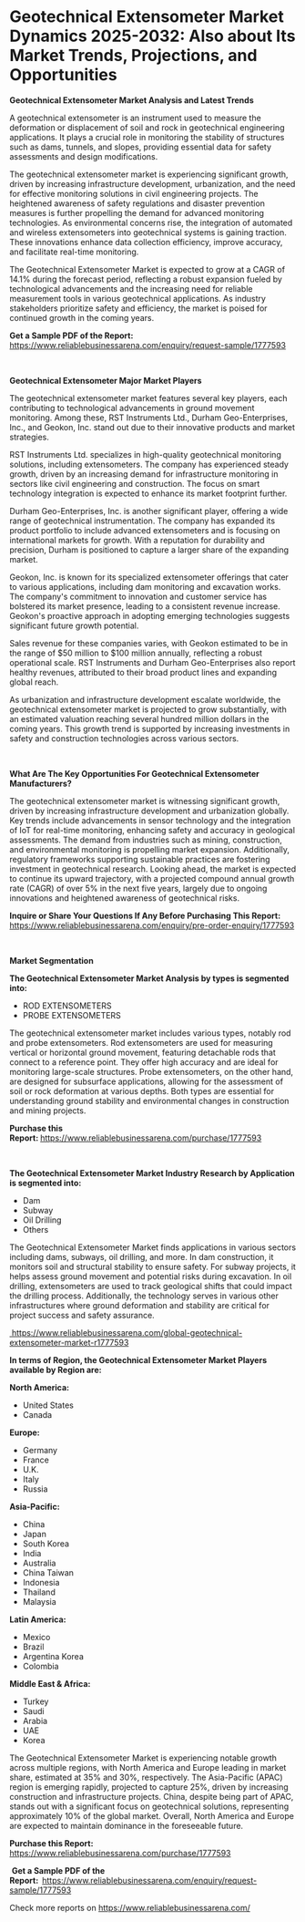 <p><h1>Geotechnical Extensometer Market Dynamics 2025-2032: Also about Its Market Trends, Projections, and Opportunities</h1></p><p><strong>Geotechnical Extensometer Market Analysis and Latest Trends</strong></p>
<p><p>A geotechnical extensometer is an instrument used to measure the deformation or displacement of soil and rock in geotechnical engineering applications. It plays a crucial role in monitoring the stability of structures such as dams, tunnels, and slopes, providing essential data for safety assessments and design modifications.</p><p>The geotechnical extensometer market is experiencing significant growth, driven by increasing infrastructure development, urbanization, and the need for effective monitoring solutions in civil engineering projects. The heightened awareness of safety regulations and disaster prevention measures is further propelling the demand for advanced monitoring technologies. As environmental concerns rise, the integration of automated and wireless extensometers into geotechnical systems is gaining traction. These innovations enhance data collection efficiency, improve accuracy, and facilitate real-time monitoring.</p><p>The Geotechnical Extensometer Market is expected to grow at a CAGR of 14.1% during the forecast period, reflecting a robust expansion fueled by technological advancements and the increasing need for reliable measurement tools in various geotechnical applications. As industry stakeholders prioritize safety and efficiency, the market is poised for continued growth in the coming years.</p></p>
<p><strong>Get a Sample PDF of the Report:&nbsp;</strong> <a href="https://www.reliablebusinessarena.com/enquiry/request-sample/1777593?utm_campaign=2642&utm_medium=2&utm_source=Github&utm_content=ia&utm_term=27022025&utm_id=geotechnical-extensometer">https://www.reliablebusinessarena.com/enquiry/request-sample/1777593</a></p>
<p>&nbsp;</p>
<p><strong>Geotechnical Extensometer Major Market Players</strong></p>
<p><p>The geotechnical extensometer market features several key players, each contributing to technological advancements in ground movement monitoring. Among these, RST Instruments Ltd., Durham Geo-Enterprises, Inc., and Geokon, Inc. stand out due to their innovative products and market strategies.</p><p>RST Instruments Ltd. specializes in high-quality geotechnical monitoring solutions, including extensometers. The company has experienced steady growth, driven by an increasing demand for infrastructure monitoring in sectors like civil engineering and construction. The focus on smart technology integration is expected to enhance its market footprint further.</p><p>Durham Geo-Enterprises, Inc. is another significant player, offering a wide range of geotechnical instrumentation. The company has expanded its product portfolio to include advanced extensometers and is focusing on international markets for growth. With a reputation for durability and precision, Durham is positioned to capture a larger share of the expanding market.</p><p>Geokon, Inc. is known for its specialized extensometer offerings that cater to various applications, including dam monitoring and excavation works. The company's commitment to innovation and customer service has bolstered its market presence, leading to a consistent revenue increase. Geokon's proactive approach in adopting emerging technologies suggests significant future growth potential.</p><p>Sales revenue for these companies varies, with Geokon estimated to be in the range of $50 million to $100 million annually, reflecting a robust operational scale. RST Instruments and Durham Geo-Enterprises also report healthy revenues, attributed to their broad product lines and expanding global reach.</p><p>As urbanization and infrastructure development escalate worldwide, the geotechnical extensometer market is projected to grow substantially, with an estimated valuation reaching several hundred million dollars in the coming years. This growth trend is supported by increasing investments in safety and construction technologies across various sectors.</p></p>
<p>&nbsp;</p>
<p><strong>What Are The Key Opportunities For Geotechnical Extensometer Manufacturers?</strong></p>
<p><p>The geotechnical extensometer market is witnessing significant growth, driven by increasing infrastructure development and urbanization globally. Key trends include advancements in sensor technology and the integration of IoT for real-time monitoring, enhancing safety and accuracy in geological assessments. The demand from industries such as mining, construction, and environmental monitoring is propelling market expansion. Additionally, regulatory frameworks supporting sustainable practices are fostering investment in geotechnical research. Looking ahead, the market is expected to continue its upward trajectory, with a projected compound annual growth rate (CAGR) of over 5% in the next five years, largely due to ongoing innovations and heightened awareness of geotechnical risks.</p></p>
<p><strong>Inquire or Share Your Questions If Any Before Purchasing This Report:</strong> <a href="https://www.reliablebusinessarena.com/enquiry/pre-order-enquiry/1777593?utm_campaign=2642&utm_medium=2&utm_source=Github&utm_content=ia&utm_term=27022025&utm_id=geotechnical-extensometer">https://www.reliablebusinessarena.com/enquiry/pre-order-enquiry/1777593</a></p>
<p>&nbsp;</p>
<p><strong>Market Segmentation</strong></p>
<p><strong>The Geotechnical Extensometer Market Analysis by types is segmented into:</strong></p>
<p><ul><li>ROD EXTENSOMETERS</li><li>PROBE EXTENSOMETERS</li></ul></p>
<p><p>The geotechnical extensometer market includes various types, notably rod and probe extensometers. Rod extensometers are used for measuring vertical or horizontal ground movement, featuring detachable rods that connect to a reference point. They offer high accuracy and are ideal for monitoring large-scale structures. Probe extensometers, on the other hand, are designed for subsurface applications, allowing for the assessment of soil or rock deformation at various depths. Both types are essential for understanding ground stability and environmental changes in construction and mining projects.</p></p>
<p><strong>Purchase this Report:&nbsp;</strong><a href="https://www.reliablebusinessarena.com/purchase/1777593?utm_campaign=2642&utm_medium=2&utm_source=Github&utm_content=ia&utm_term=27022025&utm_id=geotechnical-extensometer">https://www.reliablebusinessarena.com/purchase/1777593</a></p>
<p>&nbsp;</p>
<p><strong>The Geotechnical Extensometer Market Industry Research by Application is segmented into:</strong></p>
<p><ul><li>Dam</li><li>Subway</li><li>Oil Drilling</li><li>Others</li></ul></p>
<p><p>The Geotechnical Extensometer Market finds applications in various sectors including dams, subways, oil drilling, and more. In dam construction, it monitors soil and structural stability to ensure safety. For subway projects, it helps assess ground movement and potential risks during excavation. In oil drilling, extensometers are used to track geological shifts that could impact the drilling process. Additionally, the technology serves in various other infrastructures where ground deformation and stability are critical for project success and safety assurance.</p></p>
<p><a href="https://www.reliablebusinessarena.com/global-geotechnical-extensometer-market-r1777593?utm_campaign=2642&utm_medium=2&utm_source=Github&utm_content=ia&utm_term=27022025&utm_id=geotechnical-extensometer">&nbsp;https://www.reliablebusinessarena.com/global-geotechnical-extensometer-market-r1777593</a></p>
<p><strong>In terms of Region, the Geotechnical Extensometer Market Players available by Region are:</strong></p>
<p>
    <p> <strong> North America: </strong>
        <ul>
            <li>United States</li>
            <li>Canada</li>
        </ul>
        </p> 
    <p> <strong> Europe: </strong>
        <ul>
            <li>Germany</li>
            <li>France</li>
            <li>U.K.</li>
            <li>Italy</li>
            <li>Russia</li>
        </ul>
        </p> 
    <p> <strong> Asia-Pacific: </strong>
        <ul>
            <li>China</li>
            <li>Japan</li>
            <li>South Korea</li>
            <li>India</li>
            <li>Australia</li>
            <li>China Taiwan</li>
            <li>Indonesia</li>
            <li>Thailand</li>
            <li>Malaysia</li>
        </ul>
        </p> 
    <p> <strong> Latin America: </strong>
        <ul>
            <li>Mexico</li>
            <li>Brazil</li>
            <li>Argentina Korea</li>
            <li>Colombia</li>
        </ul>
        </p> 
    <p> <strong> Middle East & Africa: </strong>
        <ul>
            <li>Turkey</li>
            <li>Saudi</li>
            <li>Arabia</li>
            <li>UAE</li>
            <li>Korea</li>
        </ul>
    </p>
    </p>
<p><p>The Geotechnical Extensometer Market is experiencing notable growth across multiple regions, with North America and Europe leading in market share, estimated at 35% and 30%, respectively. The Asia-Pacific (APAC) region is emerging rapidly, projected to capture 25%, driven by increasing construction and infrastructure projects. China, despite being part of APAC, stands out with a significant focus on geotechnical solutions, representing approximately 10% of the global market. Overall, North America and Europe are expected to maintain dominance in the foreseeable future.</p></p>
<p><strong>Purchase this Report: </strong><a href="https://www.reliablebusinessarena.com/purchase/1777593?utm_campaign=2642&utm_medium=2&utm_source=Github&utm_content=ia&utm_term=27022025&utm_id=geotechnical-extensometer">https://www.reliablebusinessarena.com/purchase/1777593</a></p>
<p>&nbsp;<strong>Get a Sample PDF of the Report:&nbsp;&nbsp;</strong><a href="https://www.reliablebusinessarena.com/enquiry/request-sample/1777593?utm_campaign=2642&utm_medium=2&utm_source=Github&utm_content=ia&utm_term=27022025&utm_id=geotechnical-extensometer">https://www.reliablebusinessarena.com/enquiry/request-sample/1777593</a></p>
<p><strong></strong></p>
<p>Check more reports on <a href="https://www.reliablebusinessarena.com/?utm_campaign=2642&utm_medium=2&utm_source=Github&utm_content=ia&utm_term=27022025&utm_id=geotechnical-extensometer">https://www.reliablebusinessarena.com/</a></p>